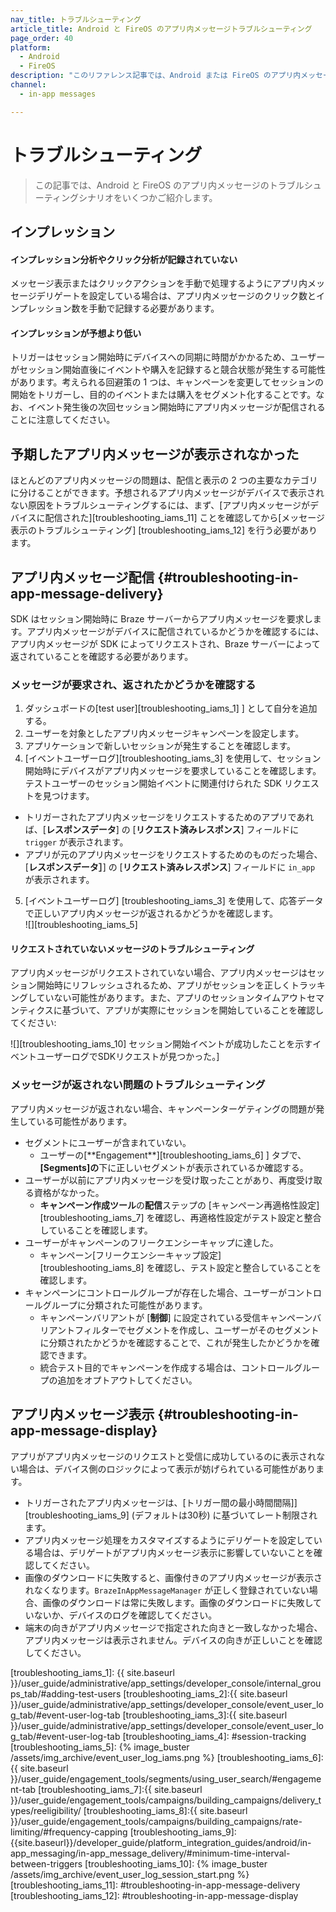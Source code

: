 ```yaml
---
nav_title: トラブルシューティング
article_title: Android と FireOS のアプリ内メッセージトラブルシューティング
page_order: 40
platform: 
  - Android
  - FireOS
description: "このリファレンス記事では、Android または FireOS のアプリ内メッセージの潜在的なトラブルシューティングトピックについて説明します。"
channel:
  - in-app messages

---
```


# トラブルシューティング

> この記事では、Android と FireOS のアプリ内メッセージのトラブルシューティングシナリオをいくつかご紹介します。

## インプレッション

#### インプレッション分析やクリック分析が記録されていない

メッセージ表示またはクリックアクションを手動で処理するようにアプリ内メッセージデリゲートを設定している場合は、アプリ内メッセージのクリック数とインプレッション数を手動で記録する必要があります。

#### インプレッションが予想より低い

トリガーはセッション開始時にデバイスへの同期に時間がかかるため、ユーザーがセッション開始直後にイベントや購入を記録すると競合状態が発生する可能性があります。考えられる回避策の 1 つは、キャンペーンを変更してセッションの開始をトリガーし、目的のイベントまたは購入をセグメント化することです。なお、イベント発生後の次回セッション開始時にアプリ内メッセージが配信されることに注意してください。

## 予期したアプリ内メッセージが表示されなかった

ほとんどのアプリ内メッセージの問題は、配信と表示の 2 つの主要なカテゴリに分けることができます。予想されるアプリ内メッセージがデバイスで表示されない原因をトラブルシューティングするには、まず、\[アプリ内メッセージがデバイスに配信された]\[troubleshooting_iams_11] ことを確認してから\[メッセージ表示のトラブルシューティング] \[troubleshooting_iams_12] を行う必要があります。

## アプリ内メッセージ配信 {#troubleshooting-in-app-message-delivery}

SDK はセッション開始時に Braze サーバーからアプリ内メッセージを要求します。アプリ内メッセージがデバイスに配信されているかどうかを確認するには、アプリ内メッセージが SDK によってリクエストされ、Braze サーバーによって返されていることを確認する必要があります。

### メッセージが要求され、返されたかどうかを確認する

1. ダッシュボードの\[test user]\[troubleshooting_iams_1] ] として自分を追加する。
2. ユーザーを対象としたアプリ内メッセージキャンペーンを設定します。
3. アプリケーションで新しいセッションが発生することを確認します。
4. \[イベントユーザーログ]\[troubleshooting_iams_3] を使用して、セッション開始時にデバイスがアプリ内メッセージを要求していることを確認します。テストユーザーのセッション開始イベントに関連付けられた SDK リクエストを見つけます。
  - トリガーされたアプリ内メッセージをリクエストするためのアプリであれば、\[**レスポンスデータ**] の \[**リクエスト済みレスポンス**] フィールドに `trigger` が表示されます。
  - アプリが元のアプリ内メッセージをリクエストするためのものだった場合、\[**レスポンスデータ］**] の \[**リクエスト済みレスポンス**] フィールドに `in_app` が表示されます。
5. \[イベントユーザーログ] \[troubleshooting_iams_3] を使用して、応答データで正しいアプリ内メッセージが返されるかどうかを確認します。<br>![]\[troubleshooting_iams_5]

#### リクエストされていないメッセージのトラブルシューティング

アプリ内メッセージがリクエストされていない場合、アプリ内メッセージはセッション開始時にリフレッシュされるため、アプリがセッションを正しくトラッキングしていない可能性があります。また、アプリのセッションタイムアウトセマンティクスに基づいて、アプリが実際にセッションを開始していることを確認してください:

![]\[troubleshooting_iams_10] セッション開始イベントが成功したことを示すイベントユーザーログでSDKリクエストが見つかった。]

### メッセージが返されない問題のトラブルシューティング

アプリ内メッセージが返されない場合、キャンペーンターゲティングの問題が発生している可能性があります。

- セグメントにユーザーが含まれていない。
  - ユーザーの\[\*\*Engagement**]\[troubleshooting_iams_6] ] タブで、**\[Segments]の**下に正しいセグメントが表示されているか確認する。
- ユーザーが以前にアプリ内メッセージを受け取ったことがあり、再度受け取る資格がなかった。
  - **キャンペーン作成ツール**の**配信**ステップの \[キャンペーン再適格性設定] \[troubleshooting_iams_7] を確認し、再適格性設定がテスト設定と整合していることを確認します。
- ユーザーがキャンペーンのフリークエンシーキャップに達した。
  - キャンペーン\[フリークエンシーキャップ設定] \[troubleshooting_iams_8] を確認し、テスト設定と整合していることを確認します。
- キャンペーンにコントロールグループが存在した場合、ユーザーがコントロールグループに分類された可能性があります。
  - キャンペーンバリアントが \[**制御**] に設定されている受信キャンペーンバリアントフィルターでセグメントを作成し、ユーザーがそのセグメントに分類されたかどうかを確認することで、これが発生したかどうかを確認できます。
  - 統合テスト目的でキャンペーンを作成する場合は、コントロールグループの追加をオプトアウトしてください。

## アプリ内メッセージ表示 {#troubleshooting-in-app-message-display}

アプリがアプリ内メッセージのリクエストと受信に成功しているのに表示されない場合は、デバイス側のロジックによって表示が妨げられている可能性があります。

- トリガーされたアプリ内メッセージは、\[トリガー間の最小時間間隔]]\[troubleshooting_iams_9] (デフォルトは30秒) に基づいてレート制限されます。
- アプリ内メッセージ処理をカスタマイズするようにデリゲートを設定している場合は、デリゲートがアプリ内メッセージ表示に影響していないことを確認してください。
- 画像のダウンロードに失敗すると、画像付きのアプリ内メッセージが表示されなくなります。`BrazeInAppMessageManager` が正しく登録されていない場合、画像のダウンロードは常に失敗します。画像のダウンロードに失敗していないか、デバイスのログを確認してください。
- 端末の向きがアプリ内メッセージで指定された向きと一致しなかった場合、アプリ内メッセージは表示されません。デバイスの向きが正しいことを確認してください。

\[troubleshooting_iams_1]: {{ site.baseurl }}/user_guide/administrative/app_settings/developer_console/internal_groups_tab/#adding-test-users
\[troubleshooting_iams_2]:{{ site.baseurl }}/user_guide/administrative/app_settings/developer_console/event_user_log_tab/#event-user-log-tab
\[troubleshooting_iams_3]:{{ site.baseurl }}/user_guide/administrative/app_settings/developer_console/event_user_log_tab/#event-user-log-tab
\[troubleshooting_iams_4]: #session-tracking
\[troubleshooting_iams_5]:  {% image_buster /assets/img_archive/event_user_log_iams.png %}
\[troubleshooting_iams_6]:{{ site.baseurl }}/user_guide/engagement_tools/segments/using_user_search/#engagement-tab
\[troubleshooting_iams_7]:{{ site.baseurl }}/user_guide/engagement_tools/campaigns/building_campaigns/delivery_types/reeligibility/
\[troubleshooting_iams_8]:{{ site.baseurl }}/user_guide/engagement_tools/campaigns/building_campaigns/rate-limiting/#frequency-capping
\[troubleshooting_iams_9]: {{site.baseurl}}/developer_guide/platform_integration_guides/android/in-app_messaging/in-app_message_delivery/#minimum-time-interval-between-triggers
\[troubleshooting_iams_10]: {% image_buster /assets/img_archive/event_user_log_session_start.png %}
\[troubleshooting_iams_11]: #troubleshooting-in-app-message-delivery
\[troubleshooting_iams_12]: #troubleshooting-in-app-message-display
